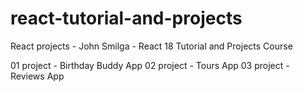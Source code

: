 # react-tutorial-and-projects
React projects - John Smilga - React 18 Tutorial and Projects Course

01 project - Birthday Buddy App
02 project - Tours App
03 project - Reviews App
